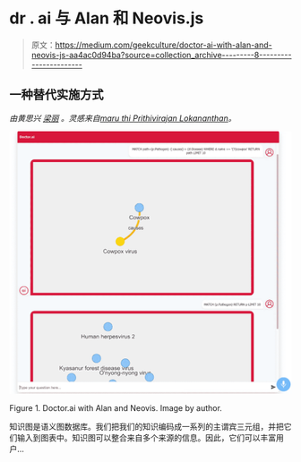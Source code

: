# dr . ai 与 Alan 和 Neovis.js

> 原文：<https://medium.com/geekculture/doctor-ai-with-alan-and-neovis-js-aa4ac0d94ba?source=collection_archive---------8----------------------->

## 一种替代实施方式

*由黄思兴* [*梁丽*](https://www.linkedin.com/in/%E4%BA%AE-%E6%9D%8E-422311175/) *。灵感来自*[*maru thi Prithivirajan Lokananthan*](https://www.linkedin.com/in/maruthi-prithivirajan-lokananthan/)*。*

![](img/12de0e4326512ff18fc9a596bad176d3.png)

Figure 1\. Doctor.ai with Alan and Neovis. Image by author.

知识图是语义图数据库。我们把我们的知识编码成一系列的主谓宾三元组，并把它们输入到图表中。知识图可以整合来自多个来源的信息。因此，它们可以丰富用户…